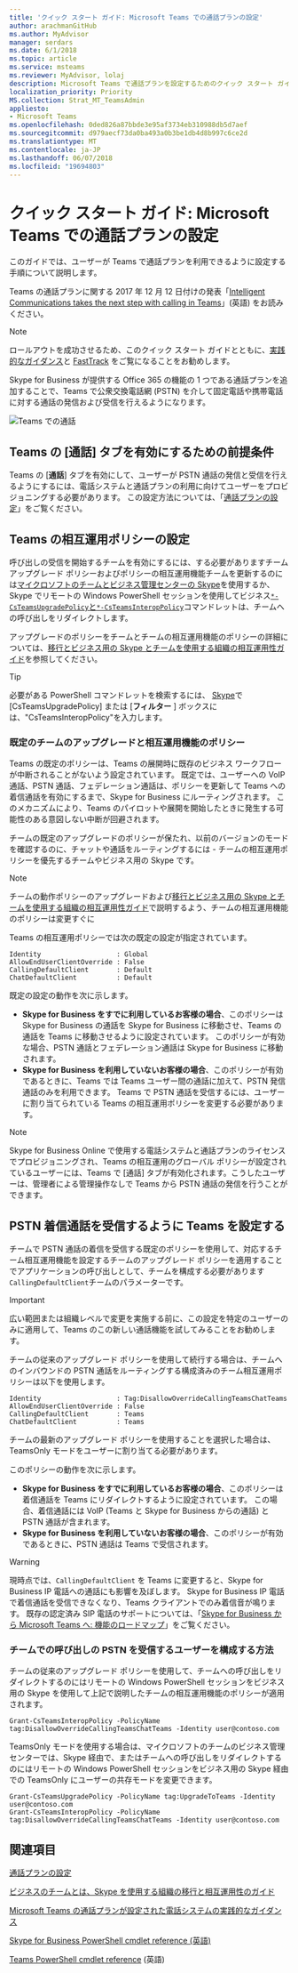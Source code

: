 ```yaml
---
title: 'クイック スタート ガイド: Microsoft Teams での通話プランの設定'
author: arachmanGitHub
ms.author: MyAdvisor
manager: serdars
ms.date: 6/1/2018
ms.topic: article
ms.service: msteams
ms.reviewer: MyAdvisor, lolaj
description: Microsoft Teams で通話プランを設定するためのクイック スタート ガイドです。
localization_priority: Priority
MS.collection: Strat_MT_TeamsAdmin
appliesto:
- Microsoft Teams
ms.openlocfilehash: 0ded826a87bbde3e95af3734eb310988db5d7aef
ms.sourcegitcommit: d979aecf73da0ba493a0b3be1db4d8b997c6ce2d
ms.translationtype: MT
ms.contentlocale: ja-JP
ms.lasthandoff: 06/07/2018
ms.locfileid: "19694803"
---
```

<a name="quick-start-guide-configuring-calling-plans-in-microsoft-teams"></a>クイック スタート ガイド: Microsoft Teams での通話プランの設定
==============================================================

このガイドでは、ユーザーが Teams で通話プランを利用できるように設定する手順について説明します。

Teams の通話プランに関する 2017 年 12 月 12 日付けの発表「[Intelligent Communications takes the next step with calling in Teams](https://aka.ms/ipyqus)」(英語) をお読みください。

> [!NOTE]
> ロールアウトを成功させるため、このクイック スタート ガイドとともに、[実践的なガイダンス](https://docs.microsoft.com/MicrosoftTeams/phone-system-with-calling-plans)と [FastTrack](https://aka.ms/cloudvoice) をご覧になることをお勧めします。

Skype for Business が提供する Office 365 の機能の 1 つである通話プランを追加することで、Teams で公衆交換電話網 (PSTN) を介して固定電話や携帯電話に対する通話の発信および受信を行えるようになります。

![Teams での通話](media/Calling_in_Teams.png)

## <a name="prerequisites-for-enabling-the-calls-tab-in-teams"></a>Teams の [**通話**] タブを有効にするための前提条件
Teams の [**通話**] タブを有効にして、ユーザーが PSTN 通話の発信と受信を行えるようにするには、電話システムと通話プランの利用に向けてユーザーをプロビジョニングする必要があります。 この設定方法については、「[通話プランの設定](https://support.office.com/article/Set-up-Calling-Plans-57893158-1acd-44ac-acaf-19f58264a9e0)」をご覧ください。

## <a name="teams-interop-policy-configuration"></a>Teams の相互運用ポリシーの設定
呼び出しの受信を開始するチームを有効にするには、する必要がありますチーム アップグレード ポリシーおよびポリシーの相互運用機能チームを更新するのには[マイクロソフトのチームとビジネス管理センターの Skype](https://aka.ms/teamsadmincenter)を使用するか、Skype でリモートの Windows PowerShell セッションを使用してビジネス[`*-CsTeamsUpgradePolicy`と`*-CsTeamsInteropPolicy`](https://docs.microsoft.com/powershell/module/skype)コマンドレットは、チームへの呼び出しをリダイレクトします。

アップグレードのポリシーをチームとチームの相互運用機能のポリシーの詳細については、[移行とビジネス用の Skype とチームを使用する組織の相互運用性ガイド](https://docs.microsoft.com/MicrosoftTeams/migration-interop-guidance-for-teams-with-skype)を参照してください。

> [!TIP]
> 必要がある PowerShell コマンドレットを検索するには、 [Skype](https://docs.microsoft.com/powershell/module/skype)で [CsTeamsUpgradePolicy] または [**フィルター** ] ボックスには、"CsTeamsInteropPolicy"を入力します。

### <a name="default-teams-upgrade-and-interop-policies"></a>既定のチームのアップグレードと相互運用機能のポリシー
Teams の既定のポリシーは、Teams の展開時に既存のビジネス ワークフローが中断されることがないよう設定されています。 既定では、ユーザーへの VoIP 通話、PSTN 通話、フェデレーション通話は、ポリシーを更新して Teams への着信通話を有効にするまで、Skype for Business にルーティングされます。 このメカニズムにより、Teams のパイロットや展開を開始したときに発生する可能性のある意図しない中断が回避されます。

チームの既定のアップグレードのポリシーが保たれ、以前のバージョンのモードを確認するのに、チャットや通話をルーティングするには - チームの相互運用ポリシーを優先するチームやビジネス用の Skype です。

> [!NOTE]
> チームの動作ポリシーのアップグレードおよび[移行とビジネス用の Skype とチームを使用する組織の相互運用性ガイド](https://docs.microsoft.com/MicrosoftTeams/migration-interop-guidance-for-teams-with-skype)で説明するよう、チームの相互運用機能のポリシーは変更すぐに

Teams の相互運用ポリシーでは次の既定の設定が指定されています。

    Identity                   : Global
    AllowEndUserClientOverride : False
    CallingDefaultClient       : Default
    ChatDefaultClient          : Default

既定の設定の動作を次に示します。
* **Skype for Business をすでに利用しているお客様の場合**、このポリシーは Skype for Business の通話を Skype for Business に移動させ、Teams の通話を Teams に移動させるように設定されています。 このポリシーが有効な場合、PSTN 通話とフェデレーション通話は Skype for Business に移動されます。
* **Skype for Business を利用していないお客様の場合**、このポリシーが有効であるときに、Teams では Teams ユーザー間の通話に加えて、PSTN 発信通話のみを利用できます。 Teams で PSTN 通話を受信するには、ユーザーに割り当てられている Teams の相互運用ポリシーを変更する必要があります。

> [!NOTE]
> Skype for Business Online で使用する電話システムと通話プランのライセンスでプロビジョニングされ、Teams の相互運用のグローバル ポリシーが設定されているユーザーには、Teams で [通話] タブが有効化されます。こうしたユーザーは、管理者による管理操作なしで Teams から PSTN 通話の発信を行うことができます。

## <a name="configuring-teams-to-receive-inbound-pstn-calls"></a>PSTN 着信通話を受信するように Teams を設定する
チームで PSTN 通話の着信を受信する既定のポリシーを使用して、対応するチーム相互運用機能を設定するチームのアップグレード ポリシーを適用することでアプリケーションの呼び出しとして、チームを構成する必要があります`CallingDefaultClient`チームのパラメーターです。

> [!IMPORTANT]
> 広い範囲または組織レベルで変更を実施する前に、この設定を特定のユーザーのみに適用して、Teams のこの新しい通話機能を試してみることをお勧めします。

チームの従来のアップグレード ポリシーを使用して続行する場合は、チームへのインバウンドの PSTN 通話をルーティングする構成済みのチーム相互運用ポリシーは以下を使用します。

    Identity                   : Tag:DisallowOverrideCallingTeamsChatTeams
    AllowEndUserClientOverride : False
    CallingDefaultClient       : Teams
    ChatDefaultClient          : Teams

チームの最新のアップグレード ポリシーを使用することを選択した場合は、TeamsOnly モードをユーザーに割り当てる必要があります。

このポリシーの動作を次に示します。
* **Skype for Business をすでに利用しているお客様の場合**、このポリシーは着信通話を Teams にリダイレクトするように設定されています。 この場合、着信通話には VoIP (Teams と Skype for Business からの通話) と PSTN 通話が含まれます。 
* **Skype for Business を利用していないお客様の場合**、このポリシーが有効であるときに、PSTN 通話は Teams で受信されます。

> [!WARNING]
> 現時点では、`CallingDefaultClient` を Teams に変更すると、Skype for Business IP 電話への通話にも影響を及ぼします。 Skype for Business IP 電話で着信通話を受信できなくなり、Teams クライアントでのみ着信音が鳴ります。 既存の認定済み SIP 電話のサポートについては、「[Skype for Business から Microsoft Teams へ: 機能のロードマップ](https://aka.ms/skype2teamsroadmap)」をご覧ください。

### <a name="how-to-configure-users-to-receive-pstn-calls-in-teams"></a>チームでの呼び出しの PSTN を受信するユーザーを構成する方法
チームの従来のアップグレード ポリシーを使用して、チームへの呼び出しをリダイレクトするのにはリモートの Windows PowerShell セッションをビジネス用の Skype を使用して上記で説明したチームの相互運用機能のポリシーが適用されます。

    Grant-CsTeamsInteropPolicy -PolicyName tag:DisallowOverrideCallingTeamsChatTeams -Identity user@contoso.com

TeamsOnly モードを使用する場合は、マイクロソフトのチームのビジネス管理センターでは、Skype 経由で、またはチームへの呼び出しをリダイレクトするのにはリモートの Windows PowerShell セッションをビジネス用の Skype 経由での TeamsOnly にユーザーの共存モードを変更できます。

    Grant-CsTeamsUpgradePolicy -PolicyName tag:UpgradeToTeams -Identity user@contoso.com
    Grant-CsTeamsInteropPolicy -PolicyName tag:DisallowOverrideCallingTeamsChatTeams -Identity user@contoso.com

## <a name="see-also"></a>関連項目
[通話プランの設定](https://support.office.com/article/Set-up-Calling-Plans-57893158-1acd-44ac-acaf-19f58264a9e0)

[ビジネスのチームとは、Skype を使用する組織の移行と相互運用性のガイド](https://docs.microsoft.com/MicrosoftTeams/migration-interop-guidance-for-teams-with-skype)

[Microsoft Teams の通話プランが設定された電話システムの実践的なガイダンス](https://docs.microsoft.com/MicrosoftTeams/phone-system-with-calling-plans)

[Skype for Business PowerShell cmdlet reference (英語)](https://docs.microsoft.com/powershell/module/skype)

[Teams PowerShell cmdlet reference](https://docs.microsoft.com/powershell/module/teams) (英語)

